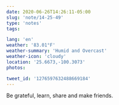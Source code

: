 ```yaml
---
date: 2020-06-26T14:26:11-05:00
slug: 'note/14-25-49'
type: 'notes'
tags:

lang: 'en'
weather: '83.01°F'
weather-summary: 'Humid and Overcast'
weather-icon: 'cloudy'
location: '25.6673,-100.3073'
photos:

tweet_id: '1276597632488669184'
---
```

Be grateful, learn, share and make friends.  
